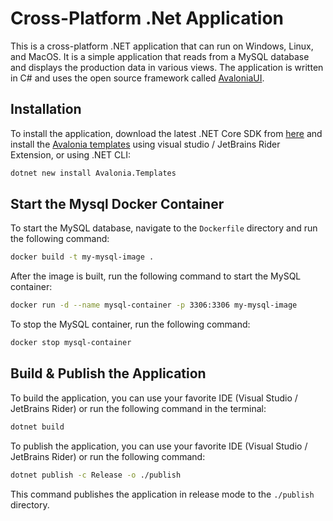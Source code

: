# Cross-Platform .Net Application
This is a cross-platform .NET application that can run on Windows, Linux, and MacOS. It is a simple application that 
reads from a MySQL database and displays the production data in various views. The application is written in C# and 
uses the open source framework called [AvaloniaUI](https://avaloniaui.net/).

## Installation
To install the application, download the latest .NET Core SDK from [here](https://dotnet.microsoft.com/download) and 
install the [Avalonia templates](https://avaloniaui.net/GettingStarted#installation) using visual studio / JetBrains Rider Extension, or using .NET CLI:
```bash
dotnet new install Avalonia.Templates
```

## Start the Mysql Docker Container
To start the MySQL database, navigate to the `Dockerfile` directory and run the following command:
```bash
docker build -t my-mysql-image .
```
After the image is built, run the following command to start the MySQL container:
```bash
docker run -d --name mysql-container -p 3306:3306 my-mysql-image
```
To stop the MySQL container, run the following command:
```bash
docker stop mysql-container
```

## Build & Publish the Application
To build the application, you can use your favorite IDE (Visual Studio / JetBrains Rider) or run the following command in the terminal:
```bash
dotnet build
```
To publish the application, you can use your favorite IDE (Visual Studio / JetBrains Rider) or run the following command:
```bash
dotnet publish -c Release -o ./publish
```
This command publishes the application in release mode to the `./publish` directory.
